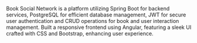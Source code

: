 Book Social Network is a platform utilizing Spring Boot for backend services, PostgreSQL for efficient database management, JWT for secure user authentication and CRUD operations for book and user interaction management.
Built a responsive frontend using Angular, featuring a sleek UI crafted with CSS and Bootstrap, enhancing user experience.
